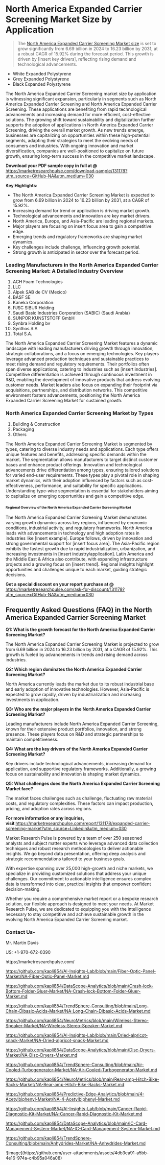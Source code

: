 <h1>North America Expanded Carrier Screening Market&nbsp;Size by Application</h1><blockquote><p>The <a href="https://marketresearchpulse.com/download-sample/131178?utm_source=GitHub-NA&amp;utm_medium=030">North America Expanded Carrier Screening Market size</a> is set to grow significantly from 6.69 billion in 2024 to 16.23 billion by 2031, at a robust CAGR of 15.92% during the forecast period. This growth is driven by [insert key drivers], reflecting rising demand and technological advancements.</p></blockquote><ul><li>White Expanded Polystyrene <li> Grey Expanded Polystyrene <li> Black Expanded Polystyrene</li></ul><p>The North America Expanded Carrier Screening market size by application is witnessing significant expansion, particularly in segments such as North America Expanded Carrier Screening and North America Expanded Carrier Screening. These applications are benefiting from rapid technological advancements and increasing demand for more efficient, cost-effective solutions. The growing shift toward sustainability and digitalization further supports the adoption of applications in North America Expanded Carrier Screening, driving the overall market growth. As new trends emerge, businesses are capitalizing on opportunities within these high-potential segments, adapting their strategies to meet the evolving needs of consumers and industries. With ongoing innovation and market diversification, companies are well-positioned to capitalize on future growth, ensuring long-term success in the competitive market landscape.</p><p><strong>Download your PDF sample copy in full at @ </strong><a href="https://marketresearchpulse.com/download-sample/131178?utm_source=GitHub-NA&amp;utm_medium=030">https://marketresearchpulse.com/download-sample/131178?utm_source=GitHub-NA&amp;utm_medium=030</a></p><p><strong>Key Highlights: </strong></p><ul><li>The North America Expanded Carrier Screening Market is expected to grow from 6.69 billion in 2024 to 16.23 billion by 2031, at a CAGR of 15.92%.</li><li>Increasing demand for trend or application is driving market growth.</li><li>Technological advancements and innovation are key market drivers.</li><li>North America, Europe, and Asia-Pacific are leading regional markets.</li><li>Major players are focusing on insert focus area to gain a competitive edge.</li><li>Emerging trends and regulatory frameworks are shaping market dynamics.</li><li>Key challenges include challenge, influencing growth potential.</li><li>Strong growth is anticipated in sector over the forecast period.</li></ul><h3>Leading Manufacturers in the North America Expanded Carrier Screening Market: A Detailed Industry Overview</h3><ol><li>ACH Foam Technologies</li><li>LLC</li><li>Alpek SAB de CV (Mexico)</li><li>BASF SE</li><li>Kaneka Corporation</li><li>PJSC SIBUR Holding</li><li>Saudi Basic Industries Corporation (SABIC) (Saudi Arabia)</li><li>SUNPOR KUNSTSTOFF GmbH</li><li>Synbra Holding bv</li><li>Synthos S.A</li><li>Total S.A.</li></ol><div class="flex max-w-full flex-col flex-grow"><div class="min-h-8 text-message flex w-full flex-col items-end gap-2 whitespace-normal break-words [.text-message+&amp;]:mt-5" dir="auto" data-message-author-role="assistant" data-message-id="fd8432e4-4910-450d-b182-61b7bfb0a01f" data-message-model-slug="gpt-4o"><div class="flex w-full flex-col gap-1 empty:hidden first:pt-[3px]"><div class="markdown prose w-full break-words dark:prose-invert light"><p>The North America Expanded Carrier Screening Market features a dynamic landscape with leading manufacturers driving growth through innovation, strategic collaborations, and a focus on emerging technologies. Key players leverage advanced production techniques and sustainable practices to meet rising demand and regulatory requirements. Their portfolios often span diverse applications, catering to industries such as [insert industries]. Competitive differentiation is achieved through continuous investment in R&amp;D, enabling the development of innovative products that address evolving customer needs. Market leaders also focus on expanding their footprint via acquisitions, partnerships, and distribution networks. This competitive environment fosters advancements, positioning the North America Expanded Carrier Screening Market for sustained growth.</p></div></div></div></div><h3>North America Expanded Carrier Screening Market by Types</h3><ol><li>Building & Construction <li> Packaging <li> Others</li></ol><div class="flex max-w-full flex-col flex-grow"><div class="min-h-8 text-message flex w-full flex-col items-end gap-2 whitespace-normal break-words [.text-message+&amp;]:mt-5" dir="auto" data-message-author-role="assistant" data-message-id="084470be-0bb7-4664-bddf-5156b4f41249" data-message-model-slug="gpt-4o-mini"><div class="flex w-full flex-col gap-1 empty:hidden first:pt-[3px]"><div class="markdown prose w-full break-words dark:prose-invert light"><p>The North America Expanded Carrier Screening Market is segmented by types, catering to diverse industry needs and applications. Each type offers unique features and benefits, addressing specific demands within the market. The segmentation allows manufacturers to target distinct customer bases and enhance product offerings. Innovation and technological advancements drive differentiation among types, ensuring tailored solutions for varied end-user requirements. These types play a pivotal role in shaping market dynamics, with their adoption influenced by factors such as cost-effectiveness, performance, and suitability for specific applications. Understanding type-wise segmentation is essential for stakeholders aiming to capitalize on emerging opportunities and gain a competitive edge.</p></div></div></div></div><h3><span style="font-size: 11px;">Regional Overview of the North America Expanded Carrier Screening Market</span></h3><div class="flex max-w-full flex-col flex-grow"><div class="min-h-8 text-message flex w-full flex-col items-end gap-2 whitespace-normal break-words [.text-message+&amp;]:mt-5" dir="auto" data-message-author-role="assistant" data-message-id="e9038762-ce64-4e30-91c9-9bd413514231" data-message-model-slug="gpt-4o-mini"><div class="flex w-full flex-col gap-1 empty:hidden first:pt-[3px]"><div class="markdown prose w-full break-words dark:prose-invert light"><p>The North America Expanded Carrier Screening Market demonstrates varying growth dynamics across key regions, influenced by economic conditions, industrial activity, and regulatory frameworks. North America leads with advancements in technology and high adoption rates in industries like [insert example]. Europe follows, driven by innovation and strong governmental support for [insert focus area]. The Asia-Pacific region exhibits the fastest growth due to rapid industrialization, urbanization, and increasing investments in [insert industry/application]. Latin America and the Middle East &amp; Africa also contribute, with expanding infrastructure projects and a growing focus on [insert trend]. Regional insights highlight opportunities and challenges unique to each market, guiding strategic decisions.</p></div></div></div></div><p><strong>Get a special discount on your report purchase at @ </strong><a href="https://marketresearchpulse.com/ask-for-discount/131178?utm_source=GitHub-NA&amp;utm_medium=030">https://marketresearchpulse.com/ask-for-discount/131178?utm_source=GitHub-NA&amp;utm_medium=030</a></p><h2>Frequently Asked Questions (FAQ) in the North America Expanded Carrier Screening Market</h2><p><strong>Q1: What is the growth forecast for the North America Expanded Carrier Screening Market?</strong></p><p>The North America Expanded Carrier Screening Market is projected to grow from 6.69 billion in 2024 to 16.23 billion by 2031, at a CAGR of 15.92%. This growth is fueled by advancements in trends and rising demand across industries.</p><p><strong>Q2: Which region dominates the North America Expanded Carrier Screening Market?</strong></p><p>North America currently leads the market due to its robust industrial base and early adoption of innovative technologies. However, Asia-Pacific is expected to grow rapidly, driven by industrialization and increasing investments in application.</p><p><strong>Q3: Who are the major players in the North America Expanded Carrier Screening Market?</strong></p><p>Leading manufacturers include North America Expanded Carrier Screening, known for their extensive product portfolios, innovation, and strong presence. These players focus on R&amp;D and strategic partnerships to maintain competitiveness.</p><p><strong>Q4: What are the key drivers of the North America Expanded Carrier Screening Market?</strong></p><p>Key drivers include technological advancements, increasing demand for application, and supportive regulatory frameworks. Additionally, a growing focus on sustainability and innovation is shaping market dynamics.</p><p><strong>Q5: What challenges does the North America Expanded Carrier Screening Market face?</strong></p><p>The market faces challenges such as challenge, fluctuating raw material costs, and regulatory complexities. These factors can impact production, pricing, and adoption rates across regions.</p><p><strong>For more information or any inquiries, visit&nbsp;</strong><a href="https://marketresearchpulse.com/report/131178/expanded-carrier-screening-market?utm_source=Linkedin&utm_medium=030">https://marketresearchpulse.com/report/131178/expanded-carrier-screening-market?utm_source=Linkedin&utm_medium=030</a></p><p>Market Research Pulse is powered by a team of over 250 seasoned analysts and subject matter experts who leverage advanced data collection techniques and robust research methodologies to deliver actionable insights. We go beyond data presentation, offering deep analysis and strategic recommendations tailored to your business goals.</p><p>With expertise spanning over 25,000 high-growth and niche markets, we specialize in providing customized solutions that address your unique challenges. Our commitment to actionable intelligence ensures complex data is transformed into clear, practical insights that empower confident decision-making.</p><p>Whether you require a comprehensive market report or a bespoke research solution, our flexible approach is designed to meet your needs. At Market Research Pulse, we are dedicated to equipping you with the intelligence necessary to stay competitive and achieve sustainable growth in the evolving North America Expanded Carrier Screening market.</p><h3><strong>Contact Us-</strong></h3><p>Mr. Martin Davis</p><p>US: +1-970-672-0390</p><p>https://marketresearchpulse.com/</p><p><a href="https://github.com/kapli854/AI-Insights-Lab/blob/main/Fiber-Optic-Panel-Market/NA-Fiber-Optic-Panel-Market.md">https://github.com/kapli854/AI-Insights-Lab/blob/main/Fiber-Optic-Panel-Market/NA-Fiber-Optic-Panel-Market.md</a></p><p><a href="https://github.com/kapli854/DataScope-Analytics/blob/main/Crash-lock-Bottom-Folder-Gluer-Market/NA-Crash-lock-Bottom-Folder-Gluer-Market.md">https://github.com/kapli854/DataScope-Analytics/blob/main/Crash-lock-Bottom-Folder-Gluer-Market/NA-Crash-lock-Bottom-Folder-Gluer-Market.md</a></p><p><a href="https://github.com/kapli854/TrendSphere-Consulting/blob/main/Long-Chain-Dibasic-Acids-Market/NA-Long-Chain-Dibasic-Acids-Market.md">https://github.com/kapli854/TrendSphere-Consulting/blob/main/Long-Chain-Dibasic-Acids-Market/NA-Long-Chain-Dibasic-Acids-Market.md</a></p><p><a href="https://github.com/kapli854/NeuroMetrics/blob/main/Wireless-Stereo-Speaker-Market/NA-Wireless-Stereo-Speaker-Market.md">https://github.com/kapli854/NeuroMetrics/blob/main/Wireless-Stereo-Speaker-Market/NA-Wireless-Stereo-Speaker-Market.md</a></p><p><a href="https://github.com/kapli854/AI-Insights-Lab/blob/main/Dried-alpricot-snack-Market/NA-Dried-alpricot-snack-Market.md">https://github.com/kapli854/AI-Insights-Lab/blob/main/Dried-alpricot-snack-Market/NA-Dried-alpricot-snack-Market.md</a></p><p><a href="https://github.com/kapli854/DataScope-Analytics/blob/main/Disc-Dryers-Market/NA-Disc-Dryers-Market.md">https://github.com/kapli854/DataScope-Analytics/blob/main/Disc-Dryers-Market/NA-Disc-Dryers-Market.md</a></p><p><a href="https://github.com/kapli854/TrendSphere-Consulting/blob/main/Air-Cooled-Turbogenerator-Market/NA-Air-Cooled-Turbogenerator-Market.md">https://github.com/kapli854/TrendSphere-Consulting/blob/main/Air-Cooled-Turbogenerator-Market/NA-Air-Cooled-Turbogenerator-Market.md</a></p><p><a href="https://github.com/kapli854/NeuroMetrics/blob/main/Rear-amp-Hitch-Bike-Racks-Market/NA-Rear-amp-Hitch-Bike-Racks-Market.md">https://github.com/kapli854/NeuroMetrics/blob/main/Rear-amp-Hitch-Bike-Racks-Market/NA-Rear-amp-Hitch-Bike-Racks-Market.md</a></p><p><a href="https://github.com/kapli854/Predictive-Edge-Analytics/blob/main/4-Acetylbiphenyl-Market/NA-4-Acetylbiphenyl-Market.md">https://github.com/kapli854/Predictive-Edge-Analytics/blob/main/4-Acetylbiphenyl-Market/NA-4-Acetylbiphenyl-Market.md</a></p><p><a href="https://github.com/kapli854/AI-Insights-Lab/blob/main/Cancer-Rapid-Diagnostic-Kit-Market/NA-Cancer-Rapid-Diagnostic-Kit-Market.md">https://github.com/kapli854/AI-Insights-Lab/blob/main/Cancer-Rapid-Diagnostic-Kit-Market/NA-Cancer-Rapid-Diagnostic-Kit-Market.md</a></p><p><a href="https://github.com/kapli854/DataScope-Analytics/blob/main/IC-Card-Management-System-Market/NA-IC-Card-Management-System-Market.md">https://github.com/kapli854/DataScope-Analytics/blob/main/IC-Card-Management-System-Market/NA-IC-Card-Management-System-Market.md</a></p><p><a href="https://github.com/kapli854/TrendSphere-Consulting/blob/main/Anhydrides-Market/NA-Anhydrides-Market.md">https://github.com/kapli854/TrendSphere-Consulting/blob/main/Anhydrides-Market/NA-Anhydrides-Market.md</a></p>
![image](https://github.com/user-attachments/assets/4db3ea91-a5bb-4e16-974a-c4b95a046a08)
